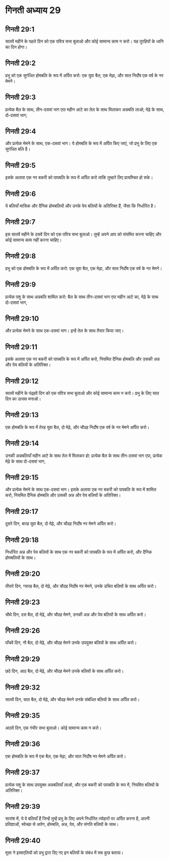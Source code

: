# गिनती अध्याय 29

## गिनती 29:1
सातवें महीने के पहले दिन को एक पवित्र सभा बुलाओ और कोई सामान्य काम न करो। यह तुरहियों के ध्वनि का दिन होगा।

## गिनती 29:2
प्रभु को एक सुगंधित होमबलि के रूप में अर्पित करो: एक युवा बैल, एक मेढ़ा, और सात निर्दोष एक वर्ष के नर मेमने।

## गिनती 29:3
प्रत्येक बैल के साथ, तीन-दसवां भाग एपा महीन आटे का तेल के साथ मिलाकर अन्नबलि लाओ; मेढ़े के साथ, दो-दसवां भाग;

## गिनती 29:4
और प्रत्येक मेमने के साथ, एक-दसवां भाग। ये होमबलि के रूप में अर्पित किए जाएं, जो प्रभु के लिए एक सुगंधित बलि है।

## गिनती 29:5
इसके अलावा एक नर बकरी को पापबलि के रूप में अर्पित करो ताकि तुम्हारे लिए प्रायश्चित हो सके।

## गिनती 29:6
ये बलियाँ मासिक और दैनिक होमबलियों और उनके पेय बलियों के अतिरिक्त हैं, जैसा कि निर्धारित है।

## गिनती 29:7
इस सातवें महीने के दसवें दिन को एक पवित्र सभा बुलाओ। तुम्हें अपने आप को संयमित करना चाहिए और कोई सामान्य काम नहीं करना चाहिए।

## गिनती 29:8
प्रभु को एक होमबलि के रूप में अर्पित करो: एक युवा बैल, एक मेढ़ा, और सात निर्दोष एक वर्ष के नर मेमने।

## गिनती 29:9
प्रत्येक पशु के साथ अन्नबलि शामिल करो: बैल के साथ तीन-दसवां भाग एपा महीन आटे का, मेढ़े के साथ दो-दसवां भाग,

## गिनती 29:10
और प्रत्येक मेमने के साथ एक-दसवां भाग। इन्हें तेल के साथ तैयार किया जाए।

## गिनती 29:11
इसके अलावा एक नर बकरी को पापबलि के रूप में अर्पित करो, नियमित दैनिक होमबलि और उसकी अन्न और पेय बलियों के अतिरिक्त।

## गिनती 29:12
सातवें महीने के पंद्रहवें दिन को एक पवित्र सभा बुलाओ और कोई सामान्य काम न करो। प्रभु के लिए सात दिन का उत्सव मनाओ।

## गिनती 29:13
एक होमबलि के रूप में तेरह युवा बैल, दो मेढ़े, और चौदह निर्दोष एक वर्ष के नर मेमने अर्पित करो।

## गिनती 29:14
उनकी अन्नबलियाँ महीन आटे के साथ तेल में मिलाकर हो: प्रत्येक बैल के साथ तीन-दसवां भाग एपा, प्रत्येक मेढ़े के साथ दो-दसवां भाग,

## गिनती 29:15
और प्रत्येक मेमने के साथ एक-दसवां भाग। इसके अलावा एक नर बकरी को पापबलि के रूप में शामिल करो, नियमित दैनिक होमबलि और उसकी अन्न और पेय बलियों के अतिरिक्त।

## गिनती 29:17
दूसरे दिन, बारह युवा बैल, दो मेढ़े, और चौदह निर्दोष नर मेमने अर्पित करो।

## गिनती 29:18
निर्धारित अन्न और पेय बलियों के साथ एक नर बकरी को पापबलि के रूप में अर्पित करो, और दैनिक होमबलियों के साथ।

## गिनती 29:20
तीसरे दिन, ग्यारह बैल, दो मेढ़े, और चौदह निर्दोष नर मेमने, उनके उचित बलियों के साथ अर्पित करो।

## गिनती 29:23
चौथे दिन, दस बैल, दो मेढ़े, और चौदह मेमने, उनकी अन्न और पेय बलियों के साथ अर्पित करो।

## गिनती 29:26
पाँचवें दिन, नौ बैल, दो मेढ़े, और चौदह मेमने उनके उपयुक्त बलियों के साथ अर्पित करो।

## गिनती 29:29
छठे दिन, आठ बैल, दो मेढ़े, और चौदह मेमने उनके बलियों के साथ अर्पित करो।

## गिनती 29:32
सातवें दिन, सात बैल, दो मेढ़े, और चौदह मेमने उनके संबंधित बलियों के साथ अर्पित करो।

## गिनती 29:35
आठवें दिन, एक गंभीर सभा बुलाओ। कोई सामान्य काम न करो।

## गिनती 29:36
एक होमबलि के रूप में एक बैल, एक मेढ़ा, और सात निर्दोष नर मेमने अर्पित करो।

## गिनती 29:37
प्रत्येक पशु के साथ उपयुक्त अन्नबलियाँ लाओ, और एक बकरी को पापबलि के रूप में, नियमित बलियों के अतिरिक्त।

## गिनती 29:39
सारांश में, ये वे बलियाँ हैं जिन्हें तुम्हें प्रभु के लिए अपने निर्धारित त्योहारों पर अर्पित करना है, अपनी प्रतिज्ञाओं, स्वेच्छा से अर्पण, होमबलि, अन्न, पेय, और संगति बलियों के साथ।

## गिनती 29:40
मूसा ने इस्राएलियों को प्रभु द्वारा दिए गए इन बलियों के संबंध में सब कुछ बताया।
